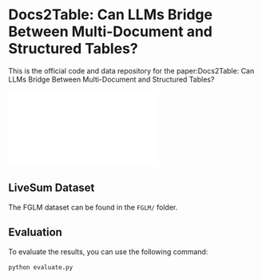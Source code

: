 # Docs2Table: Can LLMs Bridge Between Multi-Document and Structured Tables?


This is the official code and data repository for the paper:Docs2Table: Can LLMs Bridge Between Multi-Document and Structured Tables?

![Overview](demo/Figure3.pdf)


## LiveSum Dataset

The FGLM dataset can be found in the ``FGLM/`` folder.

## Evaluation

To evaluate the results, you can use the following command:
```shell
python evaluate.py 
```
